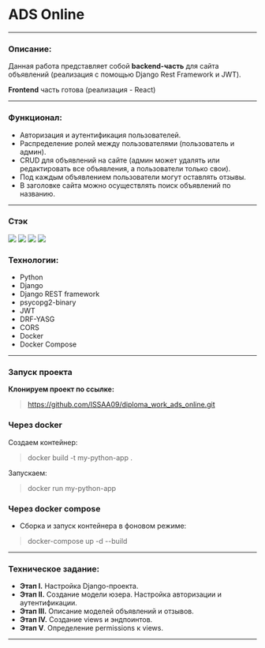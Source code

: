 # ADS Online

---
### Описание:

Данная работа представляет собой **backend-часть** для сайта объявлений (реализация с помощью Django Rest Framework и JWT).
<p>

**Frontend** часть готова (реализация - React)

------------------------------------------------------------------------------------------------

### Функционал:
- Авторизация и аутентификация пользователей.
- Распределение ролей между пользователями (пользователь и админ).
- CRUD для объявлений на сайте (админ может удалять или редактировать все объявления, а пользователи только свои).
- Под каждым объявлением пользователи могут оставлять отзывы.
- В заголовке сайта можно осуществлять поиск объявлений по названию.

----------------------------------------------------------------
### Стэк

![](https://img.shields.io/badge/Code-Python-informational?style=flat&logo=python&logoColor=white&color=green)
![](https://img.shields.io/badge/Framework-DRF-informational?style=flat&logo=Django&logoColor=white&color=green)
![](https://img.shields.io/badge/database-Postgresql-informational?style=flat&logo=postgresql&logoColor=white&color=green)
![](https://img.shields.io/badge/Tools-Docker-informational?style=flat&logo=docker&logoColor=white&color=green)

### Технологии:
- Python
- Django
- Django REST framework
- psycopg2-binary
- JWT 
- DRF-YASG
- CORS
- Docker
- Docker Compose

------------------------------------------------------------------------------------------------

### Запуск проекта 

**Клонируем проект по ссылке:**
> https://github.com/ISSAA09/diploma_work_ads_online.git

### Через docker
Создаем контейнер:
> docker build -t my-python-app .

Запускаем:
> docker run my-python-app


### Через docker compose
- Сборка и запуск контейнера в фоновом режиме:
> docker-compose up -d --build

--------------------------------------------------

### Техническое задание:

- **Этап I.** Настройка Django-проекта.
- **Этап II.** Создание модели юзера. Настройка авторизации и аутентификации.
- **Этап III.** Описание моделей объявлений и отзывов.
- **Этап IV.** Создание views и эндпоинтов.
- **Этап V**. Определение permissions к views.
----------------------------------------------------------------


